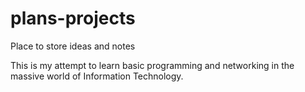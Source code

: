 # plans-projects
Place to store ideas and notes

This is my attempt to learn basic programming and networking in the massive world of Information Technology.
